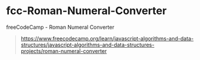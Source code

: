 # fcc-Roman-Numeral-Converter
freeCodeCamp - Roman Numeral Converter

> https://www.freecodecamp.org/learn/javascript-algorithms-and-data-structures/javascript-algorithms-and-data-structures-projects/roman-numeral-converter
